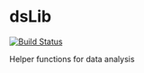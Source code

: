 # dsLib

[![Build Status](https://travis-ci.org/joseah/dsLib.svg?branch=master)](https://travis-ci.org/joseah/dsLib)

Helper functions for data analysis
